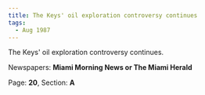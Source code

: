 ```yaml
---  
title: The Keys' oil exploration controversy continues  
tags:  
  - Aug 1987  
---  
```

  
The Keys' oil exploration controversy continues.  
  
Newspapers: **Miami Morning News or The Miami Herald**  
  
Page: **20**, Section: **A** 
